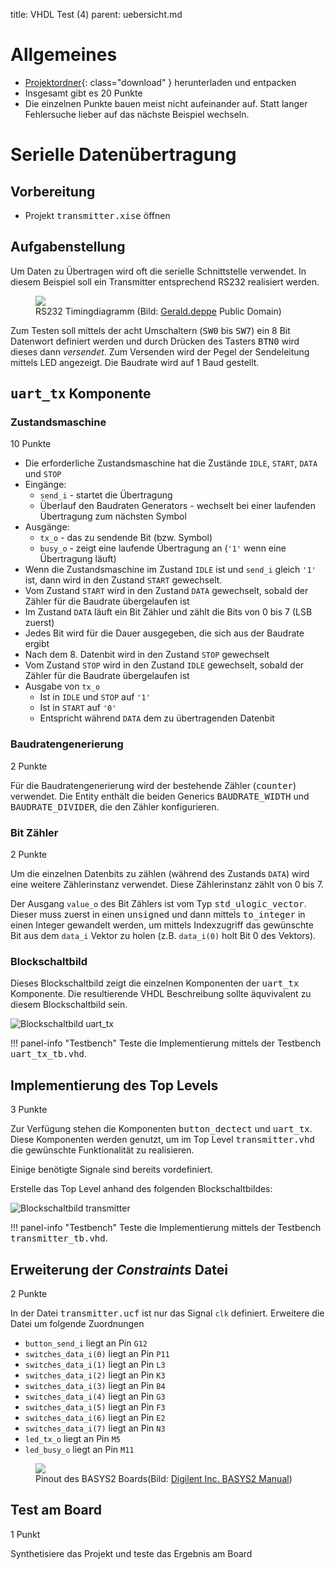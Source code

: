 title: VHDL Test (4)
parent: uebersicht.md

# Allgemeines
* [Projektordner]({filename}vhdl_test_4.compress){: class="download" } herunterladen und entpacken
* Insgesamt gibt es <span class="badge">20 Punkte</span>
* Die einzelnen Punkte bauen meist nicht aufeinander auf. Statt langer Fehlersuche lieber auf das nächste Beispiel wechseln.

# Serielle Datenübertragung
## Vorbereitung
* Projekt <samp>transmitter.xise</samp> öffnen

## Aufgabenstellung
Um Daten zu Übertragen wird oft die serielle Schnittstelle verwendet. In diesem Beispiel soll ein Transmitter entsprechend
RS232 realisiert werden.

<figure><img src="{filename}../../bussysteme/rs232_timing.png"><figcaption>RS232 Timingdiagramm (Bild: <a href="https://commons.wikimedia.org/wiki/File:RS-232_timing.png">Gerald.deppe</a> Public Domain)</figcaption></figure>

Zum Testen soll mittels der acht Umschaltern (<samp>SW0</samp> bis <samp>SW7</samp>) ein 8 Bit Datenwort definiert werden und
durch Drücken des Tasters <samp>BTN0</samp> wird dieses dann *versendet*. Zum Versenden wird der Pegel der Sendeleitung
mittels LED angezeigt. Die Baudrate wird auf 1 Baud gestellt.

## <samp>uart_tx</samp> Komponente

### Zustandsmaschine
<span class="badge">10 Punkte</span>

* Die erforderliche Zustandsmaschine hat die Zustände <code>IDLE</code>, <code>START</code>, <code>DATA</code> und <code>STOP</code>
* Eingänge:
    * `send_i` - startet die Übertragung
    * Überlauf den Baudraten Generators - wechselt bei einer laufenden Übertragung zum nächsten Symbol
* Ausgänge:
    * `tx_o` - das zu sendende Bit (bzw. Symbol)
    * `busy_o` - zeigt eine laufende Übertragung an (`'1'` wenn eine Übertragung läuft)
* Wenn die Zustandsmaschine im Zustand <code>IDLE</code> ist und <code>send_i</code> gleich <code>'1'</code> ist, dann wird in den Zustand <code>START</code> gewechselt.
* Vom Zustand <code>START</code> wird in den Zustand <code>DATA</code> gewechselt, sobald der Zähler für die Baudrate übergelaufen ist
* Im Zustand <code>DATA</code> läuft ein Bit Zähler und zählt die Bits von 0 bis 7 (LSB zuerst)
* Jedes Bit wird für die Dauer ausgegeben, die sich aus der Baudrate ergibt
* Nach dem 8. Datenbit wird in den Zustand <code>STOP</code> gewechselt
* Vom Zustand <code>STOP</code> wird in den Zustand <code>IDLE</code> gewechselt, sobald der Zähler für die Baudrate übergelaufen ist
* Ausgabe von <code>tx_o</code>
    * Ist in `IDLE` und `STOP` auf `'1'`
    * Ist in `START` auf `'0'`
    * Entspricht während `DATA` dem zu übertragenden Datenbit

### Baudratengenerierung
<span class="badge">2 Punkte</span>

Für die Baudratengenerierung wird der bestehende Zähler (<samp>counter</samp>) verwendet. Die Entity enthält die beiden
Generics <samp>BAUDRATE_WIDTH</samp> und <samp>BAUDRATE_DIVIDER</samp>, die den Zähler konfigurieren.

### Bit Zähler
<span class="badge">2 Punkte</span>

Um die einzelnen Datenbits zu zählen (während des Zustands <code>DATA</code>) wird eine weitere Zählerinstanz verwendet. Diese
Zählerinstanz zählt von 0 bis 7.

Der Ausgang <code>value_o</code> des Bit Zählers ist vom Typ <samp>std_ulogic_vector</samp>. Dieser muss zuerst in einen <samp>unsigned</samp>
und dann mittels <samp>to_integer</samp> in einen Integer gewandelt werden, um mittels Indexzugriff das gewünschte Bit aus
dem <code>data_i</code> Vektor zu holen (z.B. <code>data_i(0)</code> holt Bit 0 des Vektors).

### Blockschaltbild
Dieses Blockschaltbild zeigt die einzelnen Komponenten der <samp>uart_tx</samp> Komponente. Die resultierende VHDL
Beschreibung sollte äquvivalent zu diesem Blockschaltbild sein.

![Blockschaltbild uart_tx]({filename}test4_uart_tx.jpg)

!!! panel-info "Testbench"
    Teste die Implementierung mittels der Testbench <samp>uart_tx_tb.vhd</samp>.

## Implementierung des Top Levels
<span class="badge">3 Punkte</span>

Zur Verfügung stehen die Komponenten <samp>button_dectect</samp> und <samp>uart_tx</samp>. Diese
Komponenten werden genutzt, um im Top Level <samp>transmitter.vhd</samp> die gewünschte Funktionalität zu realisieren.

Einige benötigte Signale sind bereits vordefiniert.

Erstelle das Top Level anhand des folgenden Blockschaltbildes:

![Blockschaltbild transmitter]({filename}test4_transmitter.jpg)

!!! panel-info "Testbench"
    Teste die Implementierung mittels der Testbench <samp>transmitter_tb.vhd</samp>.

## Erweiterung der *Constraints* Datei
<span class="badge">2 Punkte</span>

In der Datei <samp>transmitter.ucf</samp> ist nur das Signal <code>clk</code> definiert. Erweitere die Datei um folgende Zuordnungen

* <code>button_send_i</code> liegt an Pin <code>G12</code>
* <code>switches_data_i(0)</code> liegt an Pin <code>P11</code>
* <code>switches_data_i(1)</code> liegt an Pin <code>L3</code>
* <code>switches_data_i(2)</code> liegt an Pin <code>K3</code>
* <code>switches_data_i(3)</code> liegt an Pin <code>B4</code>
* <code>switches_data_i(4)</code> liegt an Pin <code>G3</code>
* <code>switches_data_i(5)</code> liegt an Pin <code>F3</code>
* <code>switches_data_i(6)</code> liegt an Pin <code>E2</code>
* <code>switches_data_i(7)</code> liegt an Pin <code>N3</code>
* <code>led_tx_o</code> liegt an Pin <code>M5</code>
* <code>led_busy_o</code> liegt an Pin <code>M11</code>

<figure><img src="{filename}../basys2_pinout.svg"><figcaption>Pinout des BASYS2 Boards(Bild: <a href="http://www.digilentinc.com/Products/Detail.cfm?NavPath=2,400,790&Prod=BASYS2">Digilent Inc. BASYS2 Manual</a>)</figcaption></figure>

## Test am Board
<span class="badge">1 Punkt</span>

Synthetisiere das Projekt und teste das Ergebnis am Board
